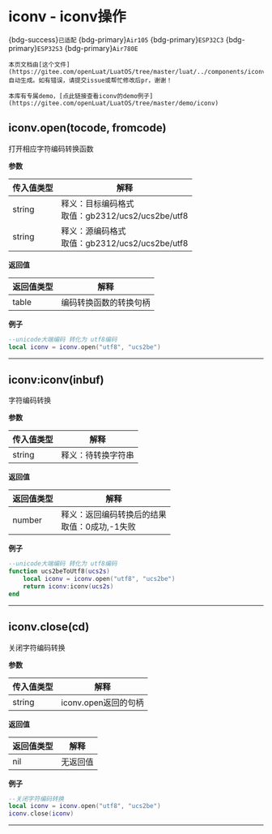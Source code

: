 # iconv - iconv操作

{bdg-success}`已适配` {bdg-primary}`Air105` {bdg-primary}`ESP32C3` {bdg-primary}`ESP32S3` {bdg-primary}`Air780E`

```{note}
本页文档由[这个文件](https://gitee.com/openLuat/LuatOS/tree/master/luat/../components/iconv/luat_lib_iconv.c)自动生成。如有错误，请提交issue或帮忙修改后pr，谢谢！
```

```{tip}
本库有专属demo，[点此链接查看iconv的demo例子](https://gitee.com/openLuat/LuatOS/tree/master/demo/iconv)
```

## iconv.open(tocode, fromcode)



打开相应字符编码转换函数

**参数**

|传入值类型|解释|
|-|-|
|string|释义：目标编码格式<br>取值：gb2312/ucs2/ucs2be/utf8|
|string|释义：源编码格式<br>取值：gb2312/ucs2/ucs2be/utf8|

**返回值**

|返回值类型|解释|
|-|-|
|table|编码转换函数的转换句柄|

**例子**

```lua
--unicode大端编码 转化为 utf8编码
local iconv = iconv.open("utf8", "ucs2be")

```

---

## iconv:iconv(inbuf)



字符编码转换

**参数**

|传入值类型|解释|
|-|-|
|string|释义：待转换字符串|

**返回值**

|返回值类型|解释|
|-|-|
|number|释义：返回编码转换后的结果<br>取值：0成功,-1失败|

**例子**

```lua
--unicode大端编码 转化为 utf8编码
function ucs2beToUtf8(ucs2s)
    local iconv = iconv.open("utf8", "ucs2be")
    return iconv:iconv(ucs2s)
end

```

---

## iconv.close(cd)



关闭字符编码转换

**参数**

|传入值类型|解释|
|-|-|
|string|iconv.open返回的句柄|

**返回值**

|返回值类型|解释|
|-|-|
|nil|无返回值|

**例子**

```lua
--关闭字符编码转换
local iconv = iconv.open("utf8", "ucs2be")
iconv.close(iconv)

```

---

